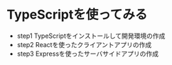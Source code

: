 # TypeScriptを使ってみる

- step1
 TypeScriptをインストールして開発環境の作成
- step2
 Reactを使ったクライアントアプリの作成
- step3
 Expressを使ったサーバサイドアプリの作成
 
